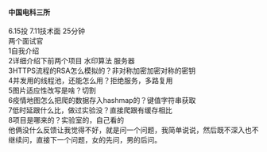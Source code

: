 #### 中国电科三所  
6.15投 7.11技术面
25分钟  
两个面试官  
1自我介绍  
2详细介绍下前两个项目 水印算法 服务器  
3HTTPS流程的RSA怎么模拟的？非对称加密加密对称的密钥  
4并发用的线程池，还能怎么用？拒绝服务，多路复用  
5图片适应性改写是啥？切割  
6疫情地图怎么把爬的数据存入hashmap的？键值字符串获取  
7低时延跟什么比，做过实验没？直接爬跟有缓存相比  
8项目是哪来的？实验室的，自己看的  
他俩没什么反馈让我觉得不好，就是问一个问题，我简单说说，然后既不深入也不继续问，直接下一个问题，女的先问，男的后问。  
